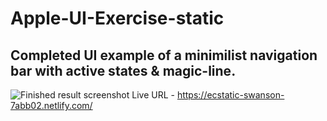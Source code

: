 # Apple-UI-Exercise-static

## Completed UI example of a minimilist navigation bar with active states & magic-line.

![Finished result screenshot](https://github.com/dgale1983/Apple-UI-Exercise-static/blob/master/screenshots/screenshot.png)
Live URL - https://ecstatic-swanson-7abb02.netlify.com/
